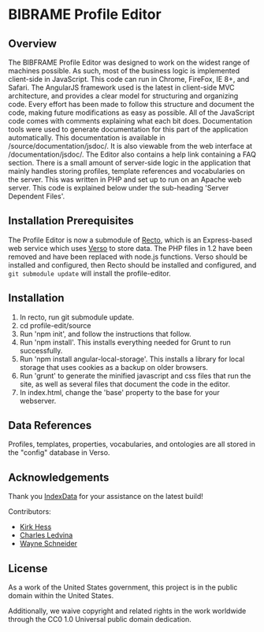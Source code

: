 # BIBRAME Profile Editor

## Overview
The BIBFRAME Profile Editor was designed to work on the widest range of machines possible. As such, most of the business logic is implemented client-side in JavaScript. This code can run in Chrome, FireFox, IE 8+, and Safari. The AngularJS framework used is the latest in client-side MVC architecture, and provides a clear model for structuring and organizing code. Every effort has been made to follow this structure and document the code, making future modifications as easy as possible.
All of the JavaScript code comes with comments explaining what each bit does. Documentation tools were used to generate documentation for this part of the application automatically. This documentation is available in /source/documentation/jsdoc/. It is also viewable from the web interface at /documentation/jsdoc/. The Editor also contains a help link containing a FAQ section.
There is a small amount of server-side logic in the application that mainly handles storing profiles, template references and vocabularies on the server. This was written in PHP and set up to run on an Apache web server. This code is explained below under the sub-heading 'Server Dependent Files'.

## Installation Prerequisites

The Profile Editor is now a submodule of [Recto](http://github.com/lcnetdev/recto), which is an Express-based web service which uses [Verso](http://github.com/lcnetdev/verso) to store data. The PHP files in 1.2 have been removed and have been replaced with node.js functions. Verso should be installed and configured, then Recto should be installed and configured, and `git submodule update` will install the profile-editor.

## Installation

1.	In recto, run git submodule update.
2. 	cd profile-edit/source
3.	Run 'npm init', and follow the instructions that follow.
4.	Run 'npm install'. This installs everything needed for Grunt to run successfully.
5.	Run 'npm install angular-local-storage'. This installs a library for local storage that uses cookies as a backup on older browsers.
6.	Run 'grunt' to generate the minified javascript and css files that run the site, as well as several files that document the code in the editor.
7.	In index.html, change the 'base' property to the base for your webserver. 

## Data References

Profiles, templates, properties, vocabularies, and ontologies are all stored in the "config" database in Verso. 

## Acknowledgements

Thank you [IndexData](http://indexdata.com/) for your assistance on the latest build!

Contributors:
* [Kirk Hess](https://github.com/kirkhess)
* [Charles Ledvina](https://github.com/cledvina)
* [Wayne Schneider](https://github.com/wafschneider)

## License

As a work of the United States government, this project is in the public domain within the United States.

Additionally, we waive copyright and related rights in the work worldwide through the CC0 1.0 Universal public domain dedication.
